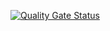 [![Quality Gate Status](http://177.85.162.158:9000/api/project_badges/measure?project=simple-api-express&metric=alert_status)](http://177.85.162.158:9000/dashboard?id=simple-api-express)